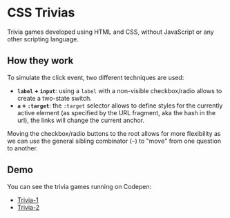 # CSS Trivias

Trivia games developed using HTML and CSS, without JavaScript or any other scripting language.

## How they work

To simulate the click event, two different techniques are used:

- **`label` + `input`**: using a `label` with a non-visible checkbox/radio allows to create a two-state switch.
- **`a` + `:target`**: the `:target` selector allows to define styles for the currently active element (as specified by the URL fragment, aka the hash in the url), the links will change the current anchor.

Moving the checkbox/radio buttons to the root allows for more flexibility as we can use the general sibling combinator (`~`) to "move" from one question to another.

## Demo

You can see the trivia games running on Codepen:

- [Trivia-1](https://codepen.io/alvaromontoro/pen/jGLOBy)
- [Trivia-2](https://codepen.io/alvaromontoro/pen/aLLbvV)
